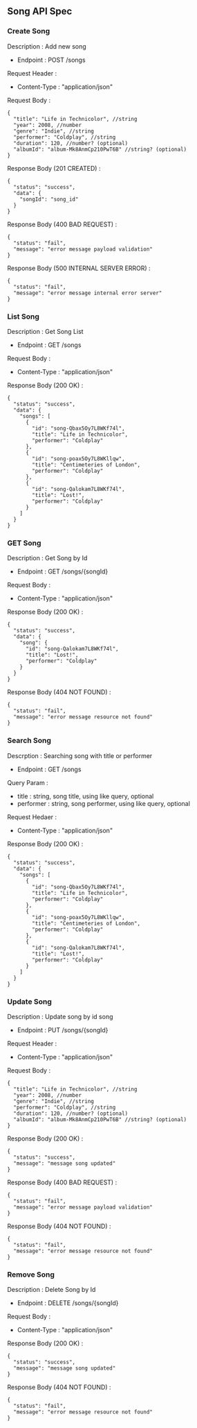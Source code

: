 ## Song API Spec

### Create Song

Description : Add new song

- Endpoint : POST /songs

Request Header :

- Content-Type : "application/json"

Request Body :

```
{
  "title": "Life in Technicolor", //string
  "year": 2008, //number
  "genre": "Indie", //string
  "performer": "Coldplay", //string
  "duration": 120, //number? (optional)
  "albumId": "album-Mk8AnmCp210PwT6B" //string? (optional)
}
```

Response Body (201 CREATED) :

```
{
  "status": "success",
  "data": {
    "songId": "song_id"
  }
}
```

Response Body (400 BAD REQUEST) :

```
{
  "status": "fail",
  "message": "error message payload validation"
}
```

Response Body (500 INTERNAL SERVER ERROR) :

```
{
  "status": "fail",
  "message": "error message internal error server"
}
```

### List Song

Description : Get Song List

- Endpoint : GET /songs

Request Body :

- Content-Type : "application/json"

Response Body (200 OK) :

```
{
  "status": "success",
  "data": {
    "songs": [
      {
        "id": "song-Qbax5Oy7L8WKf74l",
        "title": "Life in Technicolor",
        "performer": "Coldplay"
      },
      {
        "id": "song-poax5Oy7L8WKllqw",
        "title": "Centimeteries of London",
        "performer": "Coldplay"
      },
      {
        "id": "song-Qalokam7L8WKf74l",
        "title": "Lost!",
        "performer": "Coldplay"
      }
    ]
  }
}

```

### GET Song

Description : Get Song by Id

- Endpoint : GET /songs/{songId}

Request Body :

- Content-Type : "application/json"

Response Body (200 OK) :

```
{
  "status": "success",
  "data": {
    "song": {
      "id": "song-Qalokam7L8WKf74l",
      "title": "Lost!",
      "performer": "Coldplay"
    }
  }
}
```

Response Body (404 NOT FOUND) :

```
{
  "status": "fail",
  "message": "error message resource not found"
}
```

### Search Song

Descrption : Searching song with title or performer

- Endpoint : GET /songs

Query Param :

- title : string, song title, using like query, optional
- performer : string, song performer, using like query, optional

Request Hedaer :

- Content-Type : "application/json"

Response Body (200 OK) :

```
{
  "status": "success",
  "data": {
    "songs": [
      {
        "id": "song-Qbax5Oy7L8WKf74l",
        "title": "Life in Technicolor",
        "performer": "Coldplay"
      },
      {
        "id": "song-poax5Oy7L8WKllqw",
        "title": "Centimeteries of London",
        "performer": "Coldplay"
      },
      {
        "id": "song-Qalokam7L8WKf74l",
        "title": "Lost!",
        "performer": "Coldplay"
      }
    ]
  }
}
```

### Update Song

Description : Update song by id song

- Endpoint : PUT /songs/{songId}

Request Header :

- Content-Type : "application/json"

Request Body :

```
{
  "title": "Life in Technicolor", //string
  "year": 2008, //number
  "genre": "Indie", //string
  "performer": "Coldplay", //string
  "duration": 120, //number? (optional)
  "albumId": "album-Mk8AnmCp210PwT6B" //string? (optional)
}
```

Response Body (200 OK) :

```
{
  "status": "success",
  "message": "message song updated"
}
```

Response Body (400 BAD REQUEST) :

```
{
  "status": "fail",
  "message": "error message payload validation"
}
```

Response Body (404 NOT FOUND) :

```
{
  "status": "fail",
  "message": "error message resource not found"
}
```

### Remove Song

Description : Delete Song by Id

- Endpoint : DELETE /songs/{songId}

Request Body :

- Content-Type : "application/json"

Response Body (200 OK) :

```
{
  "status": "success",
  "message": "message song updated"
}
```

Response Body (404 NOT FOUND) :

```
{
  "status": "fail",
  "message": "error message resource not found"
}
```
